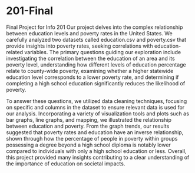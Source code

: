 # 201-Final
Final Project for Info 201
Our project delves into the complex relationship between education levels and poverty rates in the United States. We carefully analyzed two datasets called education.csv and poverty.csv that provide insights into poverty rates, seeking correlations with education-related variables. The primary questions guiding our exploration include investigating the correlation between the education of an area and its poverty level, understanding how different levels of education percentage relate to county-wide poverty, examining whether a higher statewide education level corresponds to a lower poverty rate, and determining if completing a high school education significantly reduces the likelihood of poverty.

To answer these questions, we utilized data cleaning techniques, focusing on specific and columns in the dataset to ensure relevant data is used for our analysis. Incorporating a variety of visualization tools and plots such as bar graphs, line graphs, and mapping, we illustrated the  relationship between education and poverty. From the graph trends, our results suggested that poverty rates and education have an inverse relationship, shown through how the percentage of people in poverty within groups possessing a degree beyond a high school diploma is notably lower compared to individuals with only a high school education or less. Overall, this project provided many insights contributing to a clear understanding of the importance of education on societal impacts.
